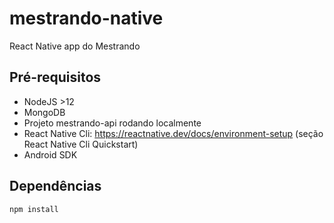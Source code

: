 # mestrando-native
React Native app do Mestrando

## Pré-requisitos

- NodeJS >12
- MongoDB
- Projeto mestrando-api rodando localmente
- React Native Cli: https://reactnative.dev/docs/environment-setup (seção React Native Cli Quickstart) 
- Android SDK

## Dependências

    npm install
